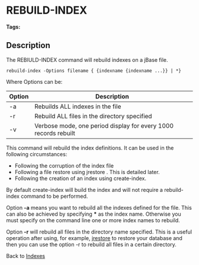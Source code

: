 # REBUILD-INDEX

<PageHeader />

**Tags:**
<badge text='build-index' vertical='middle' />

## Description

The REBIULD-INDEX command will rebuild indexes on a jBase file.

```
rebuild-index -Options filename { {indexname {indexname ...}} | *}
```

Where Options can be:

| Option | Description |
| --- | --- |
| -a | Rebuilds ALL indexes in the file |
| -r | Rebuild ALL files in the directory specified |
| -v | Verbose mode, one period display for every 1000 records rebuilt |

This command will rebuild the index definitions. It can be used in the following circumstances:

- Following the corruption of the index file
- Following a file restore using jrestore . This is detailed later.
- Following the creation of an index using create-index.

By default create-index will build the index and will not require a rebuild-index command to be performed.

Option **-a** means you want to rebuild all the indexes defined for the file. This can also be achieved by specifying **\*** as the index name. Otherwise you must specify on the command line one or more index names to rebuild.

Option **-r** will rebuild all files in the directory name specified. This is a useful operation after using, for example, [jrestore](./../../utilities/jrestore/README.md) to restore your database and then you can use the option -r to rebuild all files in a certain directory.

Back to [Indexes](./../README.md)

<PageFooter />

